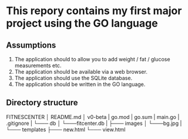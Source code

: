 # This repory contains my first major project using the GO language

## Assumptions

1. The application should to allow you to add weight / fat / glucose measurements etc.
2. The application should be available via a web browser.
3. The application should use the SQLite database.
4. The application should be written in the GO language.

## Directory structure

FITNESCENTER
│   README.md
│   v0-beta
|   go.mod
|   go.sum
|   main.go
|   .gitignore
|
└─── db
│   └───fitcenter.db
|
├─── images
│   └───bg.jpg
|
└─── templates
    ├─── new.html
    └─── view.html
